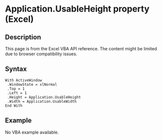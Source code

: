 # Application.UsableHeight property (Excel)

## Description
This page is from the Excel VBA API reference. The content might be limited due to browser compatibility issues.

## Syntax
```vba
With ActiveWindow 
 .WindowState = xlNormal 
 .Top = 1 
 .Left = 1 
 .Height = Application.UsableHeight 
 .Width = Application.UsableWidth 
End With
```

## Example
No VBA example available.
